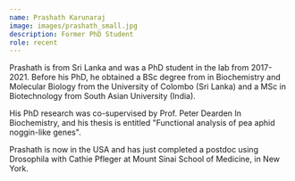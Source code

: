 ```yaml
---
name: Prashath Karunaraj
image: images/prashath_small.jpg
description: Former PhD Student
role: recent
---
```

Prashath is from Sri Lanka and was a PhD student in the lab from 2017-2021. Before his PhD, he obtained a BSc degree from in Biochemistry and Molecular Biology from the University of Colombo (Sri Lanka) and a MSc in Biotechnology from South Asian University (India).

His PhD research was co-supervised by Prof. Peter Dearden In Biochemistry, and his thesis is entitled "Functional analysis of pea aphid noggin-like genes". 

Prashath is now in the USA and has just completed a postdoc using Drosophila with Cathie Pfleger at Mount Sinai School of Medicine, in New York.
